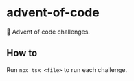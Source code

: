 # advent-of-code
🎄 Advent of code challenges.

## How to

Run `npx tsx <file>` to run each challenge.